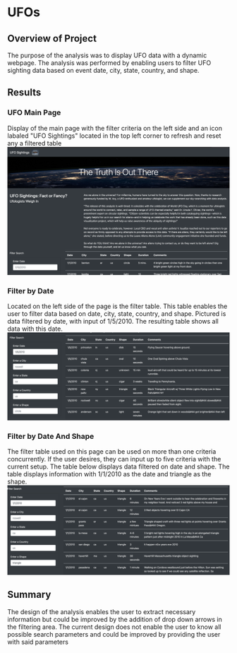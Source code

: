 # UFOs

## Overview of Project
The purpose of the analysis was to display UFO data with a dynamic webpage. The analysis was performed by enabling users to filter UFO sighting data based on event date, city, state, country, and shape.

## Results

### UFO Main Page<br>
Display of the main page with the filter criteria on the left side and an icon labaled "UFO Sightings" located in the top left corner to refresh and reset any a filtered table
<img src="https://github.com/ChrisBarton107/UFOs/blob/main/static/images/UFO_main.png" alt="drawing" width="1000"/>

### Filter by Date<br>
Located on the left side of the page is the filter table. This table enables the user to filter data based on date, city, state, country, and shape. Pictured is data filtered by date, with input of 1/5/2010. The resulting table shows all data with this date.
<img src="https://github.com/ChrisBarton107/UFOs/blob/main/static/images/UFO_date_filter.png" alt="drawing" width="1000"/>

### Filter by Date And Shape<br>
The filter table used on this page can be used on more than one criteria concurrently. If the user desires, they can input up to five criteria with the current setup. The table below displays data filtered on date and shape. The table displays information with 1/1/2010 as the date and triangle as the shape. 
<img src="https://github.com/ChrisBarton107/UFOs/blob/main/static/images/UFO_date_shape.png" alt="drawing" width="1000"/>


## Summary
The design of the analysis enables the user to extract necessary information but could be improved by the addition of drop down arrows in the filtering area. The current design does not enable the user to know all possible search parameters and could be improved by providing the user with said parameters
